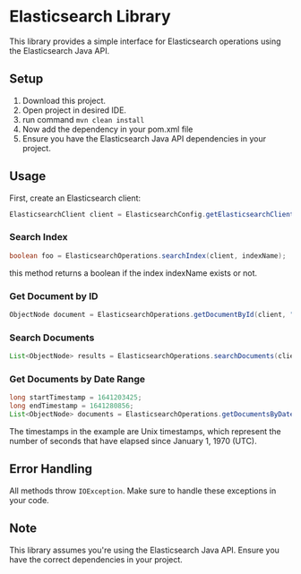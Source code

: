 # Elasticsearch Library

This library provides a simple interface for Elasticsearch operations using the Elasticsearch Java API.

## Setup

1. Download this project.
2. Open project in desired IDE.
3. run command
 ``` mvn clean install ```
4. Now add the dependency in your pom.xml file
5. Ensure you have the Elasticsearch Java API dependencies in your project.

## Usage

First, create an Elasticsearch client:

```java
ElasticsearchClient client = ElasticsearchConfig.getElasticsearchClient("username", "password");
```

### Search Index
```java
boolean foo = ElasticsearchOperations.searchIndex(client, indexName);
```
this method returns a boolean if the index indexName exists or not.

### Get Document by ID

```java
ObjectNode document = ElasticsearchOperations.getDocumentById(client, "index_name", "document_id");
```

### Search Documents

```java
List<ObjectNode> results = ElasticsearchOperations.searchDocuments(client, "index_name", "search_term", "field_name");
```

### Get Documents by Date Range

```java
long startTimestamp = 1641203425;
long endTimestamp = 1641280856;
List<ObjectNode> documents = ElasticsearchOperations.getDocumentsByDateRange(client, "my_index", "timestamp", startTimestamp, endTimestamp);
```
The timestamps in the example are Unix timestamps, which represent the number of seconds that have elapsed since January 1, 1970 (UTC). 
## Error Handling

All methods throw `IOException`. Make sure to handle these exceptions in your code.

## Note

This library assumes you're using the Elasticsearch Java API. Ensure you have the correct dependencies in your project.
